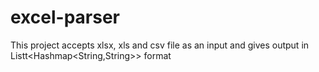 # excel-parser
This project accepts xlsx, xls and csv file as an input and gives output in Listt&lt;Hashmap&lt;String,String>> format

